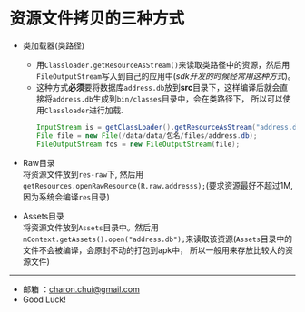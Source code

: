 资源文件拷贝的三种方式
===

- 类加载器(类路径)  
    - 用`Classloader.getResourceAsStream()`来读取类路径中的资源，然后用`FileOutputStream`写入到自己的应用中(*sdk开发的时候经常用这种方式*)。
    - 这种方式**必须**要将数据库`address.db`放到**src**目录下，这样编译后就会直接将`address.db`生成到`bin/classes`目录中，会在类路径下，
	    所以可以使用`Classloader`进行加载.  
		```java
		InputStream is = getClassLoader().getResourceAsStream("address.db");
		File file = new File(/data/data/包名/files/address.db);
		FileOutputStream fos = new FileOutputStream(file);
		```

- Raw目录   
    将资源文件放到`res-raw`下, 然后用`getResources.openRawResource(R.raw.addresss);`(要求资源最好不超过1M,因为系统会编译`res`目录)

- Assets目录   
    将资源文件放到`Assets`目录中。然后用`mContext.getAssets().open("address.db");`来读取该资源(`Assets`目录中的文件不会被编译，会原封不动的打包到apk中，
	所以一般用来存放比较大的资源文件)

---

- 邮箱 ：charon.chui@gmail.com  
- Good Luck! 
